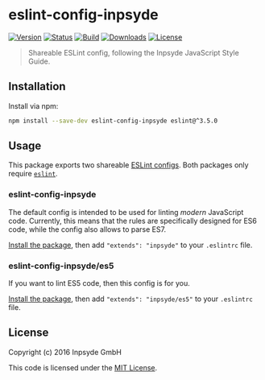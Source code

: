 # eslint-config-inpsyde

[![Version](https://img.shields.io/npm/v/eslint-config-inpsyde.svg)](https://www.npmjs.com/package/eslint-config-inpsyde)
[![Status](https://img.shields.io/badge/status-active-brightgreen.svg)](https://www.npmjs.com/package/eslint-config-inpsyde)
[![Build](https://img.shields.io/travis/inpsyde/javascript.svg)](http://travis-ci.org/inpsyde/javascript)
[![Downloads](https://img.shields.io/npm/dt/eslint-config-inpsyde.svg)](https://www.npmjs.com/package/eslint-config-inpsyde)
[![License](https://img.shields.io/npm/l/eslint-config-inpsyde.svg)](https://www.npmjs.com/package/eslint-config-inpsyde)

> Shareable ESLint config, following the Inpsyde JavaScript Style Guide.

## Installation

Install via npm:

```sh
npm install --save-dev eslint-config-inpsyde eslint@^3.5.0
```

## Usage

This package exports two shareable [ESLint configs](http://eslint.org/docs/user-guide/configuring).
Both packages only require [`eslint`](https://www.npmjs.com/package/eslint).

### eslint-config-inpsyde

The default config is intended to be used for linting _modern_ JavaScript code.
Currently, this means that the rules are specifically designed for ES6 code, while the config also allows to parse ES7.

[Install the package](#installation), then add `"extends": "inpsyde"` to your `.eslintrc` file.

### eslint-config-inpsyde/es5

If you want to lint ES5 code, then this config is for you.

[Install the package](#installation), then add `"extends": "inpsyde/es5"` to your `.eslintrc` file.

## License

Copyright (c) 2016 Inpsyde GmbH

This code is licensed under the [MIT License](LICENSE).

